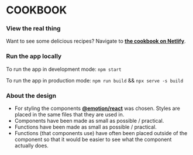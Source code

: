 # COOKBOOK

### View the real thing

Want to see some delicious recipes? Navigate to **[the cookbook on Netlify](https://cookbook-keittokirja.netlify.app)**.

### Run the app locally

To run the app in development mode:
`npm start`

To run the app in production mode:
`npm run build`
&&
`npx serve -s build`

### About the design

- For styling the components **[@emotion/react](https://www.npmjs.com/package/@emotion/react)** was chosen. Styles are placed in the same files that they are used in.
- Components have been made as small as possible / practical.
- Functions have been made as small as possible / practical.
- Functions (that components use) have often been placed outside of the component so that it would be easier to see what the component actually does.
